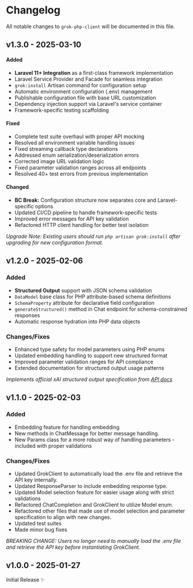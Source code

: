 # Changelog

All notable changes to `grok-php-client` will be documented in this file.

## v1.3.0 - 2025-03-10

#### Added

- **Laravel 11+ Integration** as a first-class framework implementation
- Laravel Service Provider and Facade for seamless integration
- `grok:install` Artisan command for configuration setup
- Automatic environment configuration (.env) management
- Publishable configuration file with base URL customization
- Dependency injection support via Laravel's service container
- Framework-specific testing scaffolding

#### Fixed

- Complete test suite overhaul with proper API mocking
- Resolved all environment variable handling issues
- Fixed streaming callback type declarations
- Addressed enum serialization/deserialization errors
- Corrected image URL validation logic
- Fixed parameter validation ranges across all endpoints
- Resolved 40+ test errors from previous implementation

#### Changed

- **BC Break:** Configuration structure now separates core and Laravel-specific options
- Updated CI/CD pipeline to handle framework-specific tests
- Improved error messages for API key validation
- Refactored HTTP client handling for better test isolation

*Upgrade Note: Existing users should run `php artisan grok:install` after upgrading for new configuration format.*

## v1.2.0 - 2025-02-06

### Added

- **Structured Output** support with JSON schema validation
- `DataModel` base class for PHP attribute-based schema definitions
- `SchemaProperty` attribute for declarative field configuration
- `generateStructured()` method in Chat endpoint for schema-constrained responses
- Automatic response hydration into PHP data objects

### Changes/Fixes

- Enhanced type safety for model parameters using PHP enums
- Updated embedding handling to support new structured format
- Improved parameter validation ranges for API compliance
- Extended documentation for structured output usage patterns

*Implements official xAI structured output specification from [API docs](https://docs.x.ai/docs/guides/structured-outputs)*

## v1.1.0 - 2025-02-03

### Added

- Embedding feature for handling embedding
- New methods in ChatMessage for better message handling.
- New Params class for a more robust way of handling parameters - included with proper validations

### Changes/Fixes

- Updated GrokClient to automatically load the .env file and retrieve the API key internally.
- Updated ResponseParser to include embedding response type.
- Updated Model selection feature for easier usage along with strict validations
- Refactored ChatCompletion and GrokClient to utilize Model enum.
- Refactored other files that made use of model selection and parameter specification to align with new changes.
- Updated test suites
- Made minor bug fixes

*BREAKING CHANGE: Users no longer need to manually load the .env file and retrieve the API key before instantiating GrokClient.*

## v1.0.0 - 2025-01-27

Initial Release ✨
